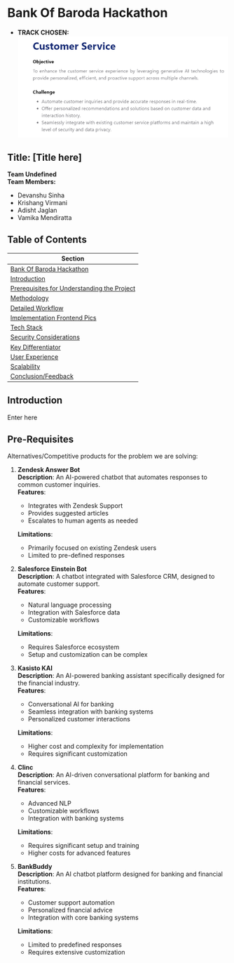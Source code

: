 # Bank Of Baroda Hackathon
- **TRACK CHOSEN:**
  ![track](https://github.com/krishangmain/Bank_Of_Baroda/blob/main/Pictures%20for%20readme/Problem%20Statement.png)

## Title:  [Title here]
 **Team Undefined**   
**Team Members:**
- Devanshu Sinha
- Krishang Virmani
- Adisht Jaglan
- Vamika Mendiratta


## Table of Contents

| Section                              |
|--------------------------------------|
| [Bank Of Baroda Hackathon](#bank-of-baroda-hackathon)         |
| [Introduction](#introduction)                       |
| [Prerequisites for Understanding the Project](#prerequisites-for-understanding-the-project) |
| [Methodology](#methodology)                                   |
| [Detailed Workflow](#detailed-workflow)                       |
| [Implementation Frontend Pics](#implementation )                             |
| [Tech Stack](#tech-stack)                                     |
| [Security Considerations](#security-considerations)           |
| [Key Differentiator](#key-differentiator)                     |
| [User Experience](#user-experience)                           |
| [Scalability](#scalability)                                   |
| [Conclusion/Feedback](#closing-remarks)  


## Introduction

Enter here


## Pre-Requisites

Alternatives/Competitive products for the problem we are solving:  
1. **Zendesk Answer Bot**  
   **Description**: An AI-powered chatbot that automates responses to common customer inquiries.  
   **Features**:  
   - Integrates with Zendesk Support  
   - Provides suggested articles  
   - Escalates to human agents as needed  
   
   **Limitations**:  
   - Primarily focused on existing Zendesk users  
   - Limited to pre-defined responses  

2. **Salesforce Einstein Bot**  
   **Description**: A chatbot integrated with Salesforce CRM, designed to automate customer support.  
   **Features**:  
   - Natural language processing  
   - Integration with Salesforce data  
   - Customizable workflows  
   
   **Limitations**:  
   - Requires Salesforce ecosystem  
   - Setup and customization can be complex  

3. **Kasisto KAI**  
   **Description**: An AI-powered banking assistant specifically designed for the financial industry.  
   **Features**:  
   - Conversational AI for banking  
   - Seamless integration with banking systems  
   - Personalized customer interactions  
   
   **Limitations**:  
   - Higher cost and complexity for implementation  
   - Requires significant customization  

4. **Clinc**  
   **Description**: An AI-driven conversational platform for banking and financial services.  
   **Features**:  
   - Advanced NLP  
   - Customizable workflows  
   - Integration with banking systems  
   
   **Limitations**:  
   - Requires significant setup and training  
   - Higher costs for advanced features  

5. **BankBuddy**  
   **Description**: An AI chatbot platform designed for banking and financial institutions.  
   **Features**:  
   - Customer support automation  
   - Personalized financial advice  
   - Integration with core banking systems    
   
   **Limitations**:  
   - Limited to predefined responses  
   - Requires extensive customization  






